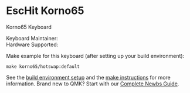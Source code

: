 # EscHit Korno65

Korno65 Keyboard

Keyboard Maintainer:   
Hardware Supported:   

Make example for this keyboard (after setting up your build environment):

    make korno65/hotswap:default

See the [build environment setup](https://docs.qmk.fm/#/getting_started_build_tools) and the [make instructions](https://docs.qmk.fm/#/getting_started_make_guide) for more information. Brand new to QMK? Start with our [Complete Newbs Guide](https://docs.qmk.fm/#/newbs).
